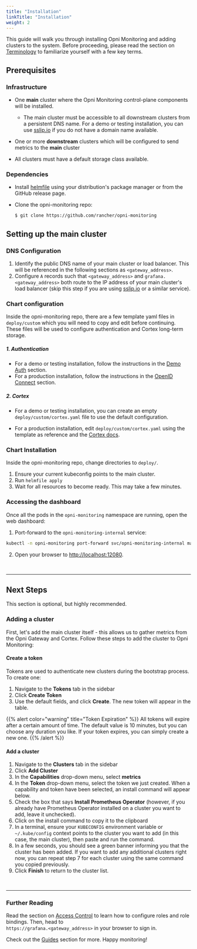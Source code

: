 ```yaml
---
title: "Installation"
linkTitle: "Installation"
weight: 2
---
```

 
This guide will walk you through installing Opni Monitoring and adding clusters to the system. Before proceeding, please read the section on [Terminology](../reference/terminology) to familiarize yourself with a few key terms.

## Prerequisites

### Infrastructure
- One **main** cluster where the Opni Monitoring control-plane components will be installed.
  - The main cluster must be accessible to all downstream clusters from a persistent DNS name. For a demo or testing installation, you can use [sslip.io](https://sslip.io) if you do not have a domain name available.
- One or more **downstream** clusters which will be configured to send metrics to the **main** cluster

- All clusters must have a default storage class available.

### Dependencies

- Install [helmfile](https://github.com/roboll/helmfile) using your distribution's package manager or from the GitHub release page.

- Clone the opni-monitoring repo:

  ```bash
  $ git clone https://github.com/rancher/opni-monitoring
  ```

## Setting up the main cluster

### DNS Configuration

1. Identify the public DNS name of your main cluster or load balancer. This will be referenced in the following sections as `<gateway_address>`. 
2. Configure `A` records such that `<gateway_address>` and `grafana.<gateway_address>` both route to the IP address of your main cluster's load balancer (skip this step if you are using [sslip.io](https://sslip.io) or a similar service).

### Chart configuration

Inside the opni-monitoring repo, there are a few template yaml files in `deploy/custom` which you will need to copy and edit before continuing. These files will be used to configure authentication and Cortex long-term storage.

##### 1. Authentication

* For a demo or testing installation, follow the instructions in the [Demo Auth](../authentication/noauth.md) section.
* For a production installation, follow the instructions in the [OpenID Connect](../authentication/oidc.md) section.

##### 2. Cortex

* For a demo or testing installation, you can create an empty `deploy/custom/cortex.yaml` file to use the default configuration.

* For a production installation, edit `deploy/custom/cortex.yaml` using the template as reference and the [Cortex docs](https://cortexmetrics.io/docs/configuration/configuration-file/). 

### Chart Installation

Inside the opni-monitoring repo, change directories to `deploy/`.

1. Ensure your current kubeconfig points to the main cluster.
2. Run `helmfile apply`
3. Wait for all resources to become ready. This may take a few minutes.


### Accessing the dashboard

Once all the pods in the `opni-monitoring` namespace are running, open the web dashboard:

1. Port-forward to the `opni-monitoring-internal` service:
```bash
kubectl -n opni-monitoring port-forward svc/opni-monitoring-internal management-web:management-web
```

2. Open your browser to <a href="http://localhost:12080" target="_blank">http://localhost:12080</a>.

<br />

------

## Next Steps

This section is optional, but highly recommended. 

### Adding a cluster

First, let's add the main cluster itself - this allows us to gather metrics from the Opni Gateway and Cortex. Follow these steps to add the cluster to Opni Monitoring:

#### Create a token

Tokens are used to authenticate new clusters during the bootstrap process. To create one:

1. Navigate to the **Tokens** tab in the sidebar
2. Click **Create Token**
3. Use the default fields, and click **Create**. The new token will appear in the table.

{{% alert color="warning" title="Token Expiration" %}}
All tokens will expire after a certain amount of time. The default value is 10 minutes, but you can choose any duration you like. If your token expires, you can simply create a new one.
{{% /alert %}}

#### Add a cluster

1. Navigate to the **Clusters** tab in the sidebar
2. Click **Add Cluster**
3. In the **Capabilities** drop-down menu, select **metrics**
4. In the **Token** drop-down menu, select the token we just created. When a capability and token have been selected, an install command will appear below. 
5. Check the box that says **Install Prometheus Operator** (however, if you already have Prometheus Operator installed on a cluster you want to add, leave it unchecked).
6. Click on the install command to copy it to the clipboard
7. In a terminal, ensure your `KUBECONFIG` environment variable or `~/.kube/config` context points to the cluster you want to add (in this case, the main cluster), then paste and run the command.
8. In a few seconds, you should see a green banner informing you that the cluster has been added. If you want to add any additional clusters right now, you can repeat step 7 for each cluster using the same command you copied previously.
9. Click **Finish** to return to the cluster list.

<br />

------

### Further Reading

Read the section on [Access Control](../guides/access_control) to learn how to configure roles and role bindings. Then, head to <br /> `https://grafana.<gateway_address>` in your browser to sign in.

Check out the [Guides](../guides) section for more. Happy monitoring!